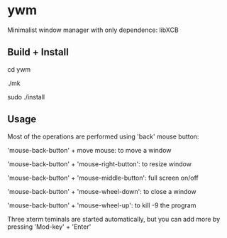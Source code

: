# ywm
Minimalist window manager with only dependence: libXCB


Build + Install
---------------

cd ywm

./mk

sudo ./install



Usage
-----

Most of the operations are performed using 'back' mouse button:

'mouse-back-button' + move mouse:		to move a window

'mouse-back-button' + 'mouse-right-button':	to resize window

'mouse-back-button' + 'mouse-middle-button':	full screen on/off

'mouse-back-button' + 'mouse-wheel-down':	to close a window

'mouse-back-button' + 'mouse-wheel-up':		to kill -9 the program


Three xterm teminals are started automatically, but you can add more by
pressing 'Mod-key' + 'Enter'

